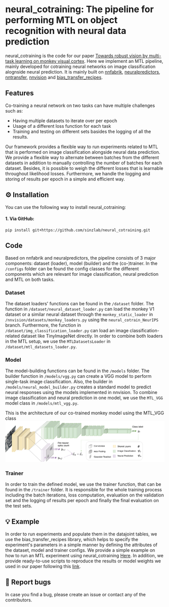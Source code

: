 # neural_cotraining: The pipeline for performing MTL on object recognition with neural data prediction


neural_cotraining is the code for our paper [Towards robust vision by multi-task learning on monkey visual cortex](). Here we implement an MTL pipeline, mainly developed for cotraining neural networks on image classification alognside neural prediction. It is mainly built on [nnfabrik](https://github.com/sinzlab/nnfabrik), [neuralpredictors](https://github.com/sinzlab/neuralpredictors), [nntransfer](https://github.com/sinzlab/nntransfer), [nnvision](https://github.com/sinzlab/nnvision) and [bias_transfer_recipes](https://github.com/sinzlab/bias_transfer_recipes).

## Features

Co-training a neural network on two tasks can have multiple challenges such as:
- Having multiple datasets to iterate over per epoch
- Usage of a different loss function for each task
- Training and testing on different sets basides the logging of all the results.

Our framework provides a flexible way to run experiments related to MTL that is performed on image classification alongside neural data prediction. We provide a flexible way to alternate between batches from the different datasets in addition to manually controlling the number of batches for each dataset. Besides, it is possible to weigh the different losses that is learnable throughout likelihood losses. Furthermore, we handle the logging and storing of results per epoch in a simple and efficient way.

## :gear: Installation

You can use the following way to install neural_cotraining:

#### 1. Via GitHub:
```
pip install git+https://github.com/sinzlab/neural_cotraining.git
```

## Code 

Based on nnfabrik and neuralpredictors, the pipeline consists of 3 major components: dataset (loader), model (builder) and the (co-)trainer. In the `/configs` folder can be found the config classes for the different components which are relevant for image classification, neural prediction and MTL on both tasks.
### Dataset
The dataset loaders' functions can be found in the `/dataset` folder. The function in `/dataset/neural_dataset_loader.py` can load the monkey V1 dataset or a similar neural dataset through the `monkey_static_loader` in `/nnvision/datasets/monkey_loaders.py` using the `neural_cotrain_NeurIPS` branch. Furthermore, the function in `/dataset/img_classification_loader.py` can load an image classification-related dataset like TinyImageNet directly.
In order to combine both loaders in the MTL setup, we use the `MTLDatasetsLoader` in `/dataset/mtl_datasets_loader.py`.

### Model
The model-building functions can be found in the `/models` folder. The builder function in `/models/vgg.py` can create a VGG model to perform single-task image classification. Also, the builder in `/models/neural_model_builder.py` creates a standard model to predict neural responses using the models implemented in nnvision. 
To combine image classification and neural prediction in one model, we use the `MTL_VGG` model class in `/models/mtl_vgg.py`. 

This is the architecture of our co-trained monkey model using the MTL_VGG class ![](https://github.com/Shahdsaf/neural_cotraining/blob/main/mtl_vgg.png)

### Trainer
In order to train the defined model, we use the trainer function, that can be found in the `/trainer` folder. It is responsible for the whole training process including the batch iterations, loss computation, evaluation on the validation set and the logging of results per epoch and finally the final evaluation on the test sets.

## :bulb: Example

In order to run experiments and populate them in the datajoint tables, we use the bias_transfer_recipes library, which helps to specify the experiment's parameters in a simple manner by defining the attributes of the dataset, model and trainer configs.
We provide a simple example on how to run an MTL experiment using neural_cotraining 
[Here](https://github.com/Shahdsaf/bias_transfer_recipes/blob/uptodate_shahd/bias_transfer_recipes/notebooks/example.ipynb). In addition, we provide ready-to-use scripts to reproduce the results or model weights we used in our paper following this [link](https://github.com/Shahdsaf/bias_transfer_recipes/tree/uptodate_shahd/bias_transfer_recipes/notebooks).


## :bug: Report bugs 

In case you find a bug, please create an issue or contact any of the contributors.
